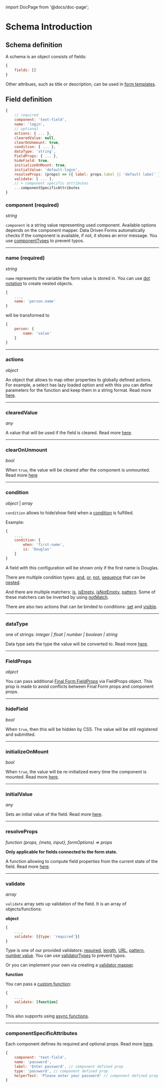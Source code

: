 import DocPage from '@docs/doc-page';

<DocPage>

# Schema Introduction

## Schema definition

A schema is an object consists of fields:

```jsx
{
    fields: []
}
```

Other attribues, such as title or description, can be used in [form templates](/components/form-template).

## Field definition

```jsx
{
    // required
    component: 'text-field',
    name: 'login',
    // optional
    actions: { ... },
    clearedValue: null,
    clearOnUnmount: true,
    condition: { ... },
    dataType: 'string',
    FieldProps: { ... },
    hideField: true,
    initializeOnMount: true,
    initialValue: 'default-login',
    resolveProps: (props) => ({ label: props.label || 'default label' }),
    validate: [ ... ],
    // + component specific attributes
    ...componentSpecificAttributes
}
```

### component (required)

*string*

`component` is a string value representing used component. Available options depends on the component mapper. Data Driven Forms automatically checks if the component is available, if not, it shows an error message. You use [componentTypes](/schema/constants#componenttypes) to prevent typos.

---

### name (required)

*string*

`name` represents the variable the form value is stored in. You can use [dot notation](https://final-form.org/docs/final-form/field-names) to create nested objects.

```jsx
{
    ...,
    name: 'person.name'
}
```

will be transformed to

```jsx
{
    person: {
        name: 'value'
    }
}
```

---

### actions

*object*

An object that allows to map other properties to globally defined actions. For example, a select has lazy loaded option and with this you can define parameters for the function and keep them in a string format. Read more [here](/mappers/action-mapper).

---

### clearedValue

*any*

A value that will be used if the field is cleared. Read more [here](/schema/cleared-value).

---

### clearOnUnmount

*bool*

When `true`, the value will be cleared after the component is unmounted. Read more [here](/schema/clear-on-unmount)

---

### condition

*object* | *array*

`condition` allows to hide/show field when a [condition](/schema/condition-schema) is fulfilled.

Example:

```jsx
{
    ...,
    condition: {
        when: 'first-name',
        is: 'Douglas'
    }
}
```

A field with this configuration will be shown only if the first name is Douglas.

There are multiple condition types: [and](/schema/and), [or](/schema/or), [not](/schema/not), [sequence](/schema/condition-sequence) that can be [nested](/schema/condition-nesting).

And there are multiple matchers: [is](/schema/is), [isEmpty](/schema/is-empty), [isNotEmpty](/schema/is-not-empty), [pattern](/schema/pattern). Some of these matchers can be inverted by using [notMatch](/schema/not-match).

There are also two actions that can be binded to conditions: [set](/schema/condition-set) and [visible](/schema/condition-visible).

---

### dataType

one of strings: *integer | float | number | boolean | string*

Data type sets the type the value will be converted to. Read more [here](/schema/data-types).

---

### FieldProps

*object*

You can pass additional [Final Form FieldProps](https://final-form.org/docs/react-final-form/types/FieldProps) via FieldProps object. This prop is made to avoid conflicts between Final Form props and component props.

---

### hideField

*bool*

When `true`, then this will be hidden by CSS. The value will be still registered and submitted.

---

### initializeOnMount

*bool*

When `true`, the value will be re-initialized every time the component is mounted. Read more [here](/schema/initialize-on-mount).

---

### initialValue

*any*

Sets an initial value of the field. Read more [here](https://final-form.org/docs/react-final-form/types/FieldProps#initialvalue).

---

### resolveProps

*function (props, {meta, input}, formOptions) => props*

**Only applicable for fields connected to the form state.**

A function allowing to compute field properties from the current state of the field. Read more [here](/schema/resolve-props).

---

### validate

*array*

`validate` array sets up validation of the field. It is an array of objects/functions:

**object**

```jsx
{
    ...,
    validate: [{type: 'required'}]
}
```

Type is one of our provided validators: [required](/schema/required-validator), [length](/schema/length-validator), [URL](/schema/url-validator), [pattern](/schema/pattern-validator), [number value](/schema/number-value-validator). You can use [validatorTypes](/schema/constants#validatortypes) to prevent typos.

Or you can implement your own via creating a [validator mapper](/mappers/validator-mapper).

**function**

You can pass a [custom function](/schema/custom-validator):

```jsx
{
    ...,
    validate: [function]
}
```

This also supports using [async functions](/schema/async-validator).

---

### componentSpecificAttributes

Each component defines its required and optional props. Read more [here](/mappers/component-api).

```jsx
{
    component: 'text-field',
    name: 'password',
    label: 'Enter password', // component defined prop
    type: 'password', // component defined prop
    helperText: 'Please enter your password' // component defined prop
}
```

</DocPage>
